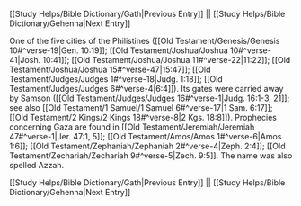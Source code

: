 [[Study Helps/Bible Dictionary/Gath|Previous Entry]]  ||  [[Study Helps/Bible Dictionary/Gehenna|Next Entry]]

 One of the five cities of the Philistines ([[Old Testament/Genesis/Genesis 10#^verse-19|Gen. 10:19]]; [[Old Testament/Joshua/Joshua 10#^verse-41|Josh. 10:41]]; [[Old Testament/Joshua/Joshua 11#^verse-22|11:22]]; [[Old Testament/Joshua/Joshua 15#^verse-47|15:47]]; [[Old Testament/Judges/Judges 1#^verse-18|Judg. 1:18]]; [[Old Testament/Judges/Judges 6#^verse-4|6:4]]). Its gates were carried away by Samson ([[Old Testament/Judges/Judges 16#^verse-1|Judg. 16:1-3, 21]]; see also [[Old Testament/1 Samuel/1 Samuel 6#^verse-17|1 Sam. 6:17]]; [[Old Testament/2 Kings/2 Kings 18#^verse-8|2 Kgs. 18:8]]). Prophecies concerning Gaza are found in [[Old Testament/Jeremiah/Jeremiah 47#^verse-1|Jer. 47:1, 5]]; [[Old Testament/Amos/Amos 1#^verse-6|Amos 1:6]]; [[Old Testament/Zephaniah/Zephaniah 2#^verse-4|Zeph. 2:4]]; [[Old Testament/Zechariah/Zechariah 9#^verse-5|Zech. 9:5]]. The name was also spelled Azzah.

[[Study Helps/Bible Dictionary/Gath|Previous Entry]]  ||  [[Study Helps/Bible Dictionary/Gehenna|Next Entry]]